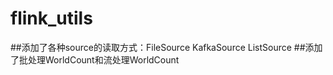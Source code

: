 # flink_utils
##添加了各种source的读取方式：FileSource KafkaSource ListSource
##添加了批处理WorldCount和流处理WorldCount
